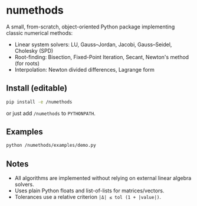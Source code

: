 # numethods

A small, from-scratch, object-oriented Python package implementing classic numerical methods:

- Linear system solvers: LU, Gauss–Jordan, Jacobi, Gauss–Seidel, Cholesky (SPD)
- Root-finding: Bisection, Fixed-Point Iteration, Secant, Newton's method (for roots)
- Interpolation: Newton divided differences, Lagrange form

## Install (editable)

```bash
pip install -e /numethods
```

or just add `/numethods` to `PYTHONPATH`.

## Examples

```bash
python /numethods/examples/demo.py
```

## Notes

- All algorithms are implemented without relying on external linear algebra solvers.
- Uses plain Python floats and list-of-lists for matrices/vectors.
- Tolerances use a relative criterion `|Δ| ≤ tol (1 + |value|)`.
